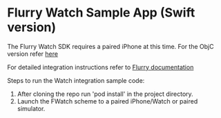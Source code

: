 # Flurry Watch Sample App (Swift version)

The Flurry Watch SDK requires a paired iPhone at this time. For the ObjC version refer [here](https://github.com/flurrydev/FlurryWatchSample_ObjC)

For detailed integration instructions refer to [Flurry documentation](https://developer.yahoo.com/flurry/docs/integrateflurry/watchos/)

Steps to run the Watch integration sample code:
1) After cloning the repo run 'pod install' in the project directory.
2) Launch the FWatch scheme to a paired iPhone/Watch or paired simulator.
